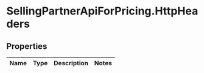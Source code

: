 # SellingPartnerApiForPricing.HttpHeaders

## Properties
Name | Type | Description | Notes
------------ | ------------- | ------------- | -------------


